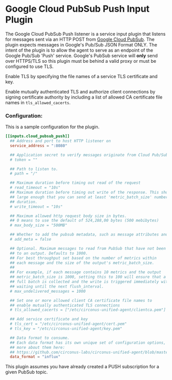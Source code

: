 # Google Cloud PubSub Push Input Plugin

The Google Cloud PubSub Push listener is a service input plugin that listens for messages sent via an HTTP POST from [Google Cloud PubSub][pubsub].
The plugin expects messages in Google's Pub/Sub JSON Format ONLY.
The intent of the plugin is to allow the agent to serve as an endpoint of the Google Pub/Sub 'Push' service.
Google's PubSub service will **only** send over HTTPS/TLS so this plugin must be behind a valid proxy or must be configured to use TLS.

Enable TLS by specifying the file names of a service TLS certificate and key.

Enable mutually authenticated TLS and authorize client connections by signing certificate authority by including a list of allowed CA certificate file names in `tls_allowed_cacerts`.


### Configuration:

This is a sample configuration for the plugin.

```toml
[[inputs.cloud_pubsub_push]]
  ## Address and port to host HTTP listener on
  service_address = ":8080"

  ## Application secret to verify messages originate from Cloud Pub/Sub
  # token = ""

  ## Path to listen to.
  # path = "/"

  ## Maximum duration before timing out read of the request
  # read_timeout = "10s"
  ## Maximum duration before timing out write of the response. This should be set to a value
  ## large enough that you can send at least 'metric_batch_size' number of messages within the
  ## duration.
  # write_timeout = "10s"

  ## Maximum allowed http request body size in bytes.
  ## 0 means to use the default of 524,288,00 bytes (500 mebibytes)
  # max_body_size = "500MB"

  ## Whether to add the pubsub metadata, such as message attributes and subscription as a tag.
  # add_meta = false

  ## Optional. Maximum messages to read from PubSub that have not been written
  ## to an output. Defaults to 1000.
  ## For best throughput set based on the number of metrics within
  ## each message and the size of the output's metric_batch_size.
  ##
  ## For example, if each message contains 10 metrics and the output
  ## metric_batch_size is 1000, setting this to 100 will ensure that a
  ## full batch is collected and the write is triggered immediately without
  ## waiting until the next flush_interval.
  # max_undelivered_messages = 1000

  ## Set one or more allowed client CA certificate file names to
  ## enable mutually authenticated TLS connections
  # tls_allowed_cacerts = ["/etc/circonus-unified-agent/clientca.pem"]

  ## Add service certificate and key
  # tls_cert = "/etc/circonus-unified-agent/cert.pem"
  # tls_key = "/etc/circonus-unified-agent/key.pem"

  ## Data format to consume.
  ## Each data format has its own unique set of configuration options, read
  ## more about them here:
  ## https://github.com/circonus-labs/circonus-unified-agent/blob/master/docs/DATA_FORMATS_INPUT.md
  data_format = "influx"
```

This plugin assumes you have already created a PUSH subscription for a given
PubSub topic.

[pubsub]: https://cloud.google.com/pubsub
[input data formats]: /docs/DATA_FORMATS_INPUT.md
